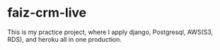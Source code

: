 # faiz-crm-live
This is my practice project, where I apply django, Postgresql, AWS(S3, RDS), and heroku all in one 
production.

